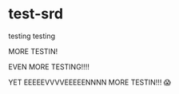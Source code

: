 # test-srd

testing testing

MORE TESTIN!

EVEN MORE TESTING!!!!

YET EEEEEVVVVEEEEENNNN MORE TESTIN!!! 😱